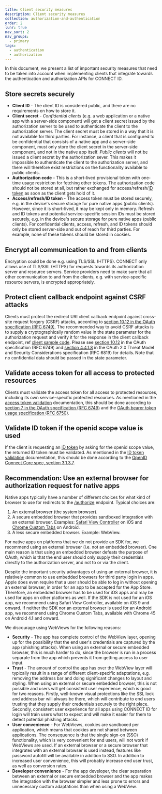 ```yaml
---
title: Client security measures
description: Client security measures
collection: authorization-and-authentication
order: 2
lunr: true
nav_sort: 2
nav_groups:
  - primary
tags:
  - authentication
  - authorization
---
```

In this document, we present a list of important security measures that need to be taken into
account when implementing clients that integrate towards the authentication and authorization APIs
for CONNECT ID.

## Store secrets securely

-   __Client ID__ - The client ID is considered public, and there are no requirements on how to store
it.
-   __Client secret__ - _Confidential clients_ (e.g. a web application or a native app with a
server-side component) will get a client secret issued by the authorization server to be used to
authenticate the client to the authorization server. The client secret must be stored in a way that
it is not available for third parties. For instance, a client that is configured to be confidential
that consists of a native app and a server-side component, must only store the client secret in the
server-side component, and not in the native app itself. _Public clients_
will not be issued a client secret by the authorization sever.
This makes it impossible to authenticate the client to the authorization server, and there will
therefore exist restrictions on the functionality available to public clients.
-   __Authorization code__ - This is a short-lived provisional token with one-time usage restriction
for fetching other tokens. The authorization code should not be stored at all, but rather exchanged
for access/refresh/[ID token](id-token.html) as soon as the client gets hold of it.
-   __Access/refresh/ID token__ - The access token must be stored securely, e.g. in the device's
secure storage for pure native apps (public clients).
However, since it is short-lived, it may be kept only in memory.
Refresh and ID tokens and potential service-specific session IDs must be stored securely,
e.g. in the device's secure storage for pure native apps (public clients).
For confidential clients, access, refresh, and ID tokens should only be stored server-side and
out of reach for third parties.
For example, none of these tokens should be stored in cookies.

## Encrypt all communication to and from clients

Encryption could be done e.g. using TLS/SSL (HTTPS). CONNECT only allows use of TLS/SSL (HTTPS) for
requests towards its authorization server and resource servers. Service providers need to make sure
that all other communication to and from the clients, e.g. with service-specific resource servers,
is encrypted appropriately.

## Protect client callback endpoint against CSRF attacks

Clients must protect the redirect URI client callback endpoint against cross-site request forgery
(CSRF) attacks, according to
[section 10.12 in the OAuth specification (RFC 6749)](https://tools.ietf.org/html/rfc6749#section-10.12).
The recommended way to avoid CSRF attacks is to supply a cryptographically random value
in the state parameter for the authorization request and verify it for the response in
the client callback endpoint, ref [client sample code](authorization-examples.html). Please see
[section 10.12](https://tools.ietf.org/html/rfc6749#section-10.12) in the OAuth specification
(RFC 6749) and [section 4.4.1.8](https://tools.ietf.org/html/rfc6819#section-4.4.1.8) in the
OAuth 2.0 Threat Model and Security Considerations specification (RFC 6819) for details.
Note that no confidential data should be passed in the state parameter.

## Validate access token for all access to protected resources

Clients must validate the access token for all access to protected resources,
including its own service-specific protected resources.
As mentioned in the [access token validation](../authorization-and-authentication.html#access-token-validation)
documentation, this should be done according to
[section 7 in the OAuth specification (RFC 6749)](https://tools.ietf.org/html/rfc6749#section-7)
and the [OAuth bearer token usage specification (RFC 6750)](https://tools.ietf.org/html/rfc6750).

## Validate ID token if the openid scope value is used

If the client is requesting an [ID token](id-token.html) by asking for the openid scope value,
the returned ID token must be validated. As mentioned in the
[ID token validation](id-token.html#id-token-validation)
documentation, this should be done according to the
[OpenID Connect Core spec, section 3.1.3.7](http://openid.net/specs/openid-connect-core-1_0.html#IDTokenValidation).

## Recommendation: Use an external browser for authorization request for native apps

Native apps typically have a number of different choices for what kind of browser to use for
redirects to the
[/authorize](http://docs.telenordigital.com/apis/connect/id/authentication.html#authorization-server-user-authorization)
endpoint.
Typical choices are:
1.   An external browser (the system browser).
2.   A secure embedded browser that provides sandboxed integration with an external browser.
Examples:
[Safari View Controller](https://developer.apple.com/library/ios/documentation/SafariServices/Reference/SFSafariViewController_Ref/)
on iOS and [Chrome Custom Tabs](https://developer.chrome.com/multidevice/android/customtabs)
on Android.
3.   A less secure embedded browser. Example: WebView.

For native apps on platforms that we do not provide an SDK for, we recommend using an
external browser (i.e. not an embedded browser).
One main reason is that using an embedded browser defeats the purpose of OAuth, which is that
the end user should only supply their credentials directly to the authorization server,
and not to or via the client.

Despite the important security advantages of using an external browser, it is relatively common
to use embedded browsers for third party login in apps.
Apple does even require that a user should be able to log in without opening an external browser,
in order for an app to be accepted for the App Store.
Therefore, an embedded browser has to be used for iOS apps and may be used for apps on other
platforms as well.
If the SDK is not used for an iOS app, we recommend using Safari View Controller, available on
iOS 9 and onward.
If neither the SDK nor an external browser is used for an Android app, we recommend using
Chrome Custom Tabs, available with Chrome 45 on Android 4.1 and onward.

We discourage using WebViews for the following reasons:
*   __Security__ - The app has complete control of the WebView layer, opening up for the possibility
that the end user's credentials are captured by the app (phishing attacks).
When using an external or secure embedded browser, this is much harder to do, since the browser is
run in a process separate from the app which prevents it from getting access to user input.
*   __Trust__ - The amount of control the app has over the WebView layer will
typically result in a range of different client-specific adaptations, e.g. removing
the address bar and doing significant changes to layout and styling.
When using an external or secure embedded browser, this is not possible and users will
get consistent user experience, which is good for two reasons.
Firstly, well-known visual protections like the SSL lock and address bar will always be there,
which will contribute to end users trusting that they supply their credentials securely to the
right place.
Secondly, consistent user experience for all apps using CONNECT ID for login will train users
what to expect and will make it easier for them to detect potential phishing attacks.
*   __User convenience__ - For WebViews, cookies are sandboxed per application, which means
that cookies are not shared between applications.
The consequence is that the single sign-on (SSO) functionality, which is very convenient
for end users, will not work if WebViews are used.
If an external browser or a secure browser that integrates with an external browser is used instead,
features like password autofill will be available in addition to SSO.
In addition to increased user convenience, this will probably increase end user trust, as well as
conversion rates.
*   __Developer convenience__ - For the app developer, the clear separation between an external
or secure embedded browser and the app makes the integration with the browser simpler and less
prone to errors and unnecessary custom adaptations than when using a WebView.
